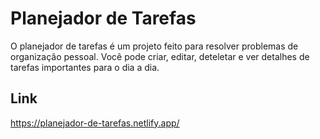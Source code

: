 # Planejador de Tarefas

O planejador de tarefas é um projeto feito para resolver problemas de organização pessoal. Você pode criar, editar, deteletar e ver detalhes de tarefas importantes para o dia a dia.

## Link

https://planejador-de-tarefas.netlify.app/
